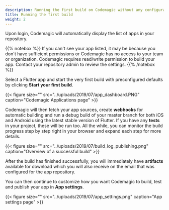 ```yaml
---
description: Running the first build on Codemagic without any configuration
title: Running the first build
weight: 2
---
```


Upon login, Codemagic will automatically display the list of apps in your repository. 

{{% notebox %}}
If you can't see your app listed, it may be because you don't have sufficient permissions or Codemagic has no access to your team or organization. Codemagic requires read/write permission to build your app. Contact your repository admin to review the settings.
{{% /notebox %}}

Select a Flutter app and start the very first build with preconfigured defaults by clicking **Start your first build**.

{{< figure size="" src="../uploads/2019/07/app_dashboard.PNG" caption="Codemagic Applications page" >}}

Codemagic will then fetch your app sources, create **webhooks** for automatic building and run a debug build of your master branch for both iOS and Android using the latest stable version of Flutter. If you have any **tests** in your project, these will be run too. All the while, you can monitor the build progress step by step right in your browser and expand each step for more details.

{{< figure size="" src="../uploads/2019/07/build_log_publishing.png" caption="Overview of a successful build" >}}

After the build has finished successfully, you will immediately have **artifacts** available for download which you will also receive on the email that was configured for the app repository.

You can then continue to customize how you want Codemagic to build, test and publish your app in **App settings**.

{{< figure size="" src="../uploads/2019/07/app_settings.png" caption="App settings page" >}}
